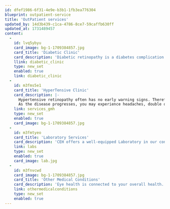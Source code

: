 ```yaml
---
id: dfef1986-6f31-4e9e-b3b1-1fb3ea776304
blueprint: outpatient-service
title: 'OutPatient services'
updated_by: 14d3b439-c1ca-4786-8ce7-59caffb630ff
updated_at: 1731489457
content:
  -
    id: lvq5ybyu
    card_image: bg-1-1709384857.jpg
    card_title: 'Diabetic Clinic'
    card_description: 'Diabetic retinopathy is a diabetes complication that harms the eyes. High blood sugar levels damage the retinal blood vessels, leading to bleeding. If left untreated, it can lead to significant vision loss and even blindness.'
    llink: diabetic_clinic
    type: new_set
    enabled: true
    link: diabetic_clinic
  -
    id: m3fms5e1
    card_title: 'HyperTensive Clinic'
    card_description: |-
      Hypertensive retinopathy often has no early warning signs. Therefore, if you have hypertension, do not wait for symptoms, but instead undergo a comprehensive eye exam at least once a year.
      As the disease progresses, you may experience headaches, double or dim vision and sometimes sudden loss of vision.
    link: services_gmh
    type: new_set
    enabled: true
    card_image: bg-1-1709384857.jpg
  -
    id: m3fmtyeo
    card_title: 'Laboratory Services'
    card_description: 'CEH offers a well-equipped Laboratory in our continued quest to improve eye care diagnostics and treatment in Eastern Africa. The team at our Laboratory are highly trained in the latest diagnostic techniques. This aids in early detection, which in turn enables us to provide timely and fitting treatment.'
    link: labs
    type: new_set
    enabled: true
    card_image: lab.jpg
  -
    id: m3fnvcwd
    card_image: bg-1-1709384857.jpg
    card_title: 'Other Medical Conditions'
    card_description: 'Eye health is connected to your overall health. An eye exam not only shows the status of your vision health but can also reveal the onset of serious health conditions, such as diabetes, heart disease, high cholesterol and high blood pressure.'
    link: othermedicalconditions
    type: new_set
    enabled: true
---
```

